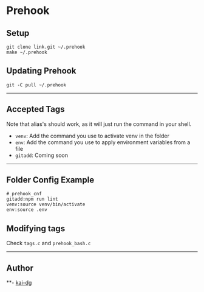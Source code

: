 # Prehook

## Setup
```
git clone link.git ~/.prehook
make ~/.prehook
```

## Updating Prehook
```
git -C pull ~/.prehook
```

---

## Accepted Tags
Note that alias's should work, as it will just run the command in your shell.

- `venv`: Add the command you use to activate venv in the folder
- `env`: Add the command you use to apply environment variables from a file
- `gitadd`: Coming soon

---

## Folder Config Example
```
# prehook_cnf
gitadd:npm run lint
venv:source venv/bin/activate
env:source .env
```

## Modifying tags
Check `tags.c` and `prehook_bash.c`

---

## Author
**- [kai-dg](https://github.com/kai-dg)
